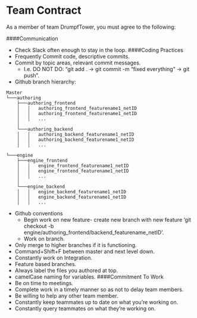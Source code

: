 Team Contract
===========

As a member of team DrumpfTower, you must agree to the following:


####Communication
- Check Slack often enough to stay in the loop.
####Coding Practices
- Frequently Commit code, descriptive commits. 
 - Commit by topic areas, relevant commit messages.
     - I.e. DO NOT DO: “git add . -> git commit -m “fixed everything” -> git push”.
- Github branch hierarchy:
```
Master
└───authoring
    ├───authoring_frontend
    │   │   authoring_frontend_featurename1_netID
    │   │   authoring_frontend_featurename1_netID
    │   │   ...
    │
    └───authoring_backend
    │   │   authoring_backend_featurename1_netID
    │   │   authoring_backend_featurename1_netID
    │   │   ...
    
└───engine
    ├───engine_frontend
    │   │   engine_frontend_featurename1_netID
    │   │   engine_frontend_featurename1_netID
    │   │   ...
    │
    └───engine_backend
    │   │   engine_backend_featurename1_netID
    │   │   engine_backend_featurename1_netID
    │   │   ...
```
- Github conventions
   - Begin work on new feature- create new branch with new feature ‘git checkout -b engine/authoring_frontend/backend_featurename_netID’.
   - Work on branch.
- Only merge to higher branches if it is functioning.
- Command+Shift+F between master and next level down. 
- Constantly work on Integration.
- Feature based branches.
- Always label the files you authored at top. 
- camelCase naming for variables.
####Commitment To Work
- Be on time to meetings.
- Complete work in a timely manner so as not to delay team members.
- Be willing to help any other team member. 
- Constantly keep teammates up to date on what you’re working on.
- Constantly query teammates on what they’re working on. 
